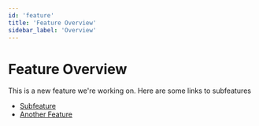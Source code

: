 ```yaml
---
id: 'feature'
title: 'Feature Overview'
sidebar_label: 'Overview'
---
```


# Feature Overview

This is a new feature we're working on. Here are some links to subfeatures

* [Subfeature](/subfeature)
* [Another Feature](/feature_two)
